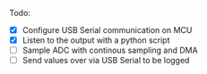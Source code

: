 Todo:

- [x] Configure USB Serial communication on MCU 
- [x] Listen to the output with a python script 
- [ ] Sample ADC with continous sampling and DMA
- [ ] Send values over via USB Serial to be logged